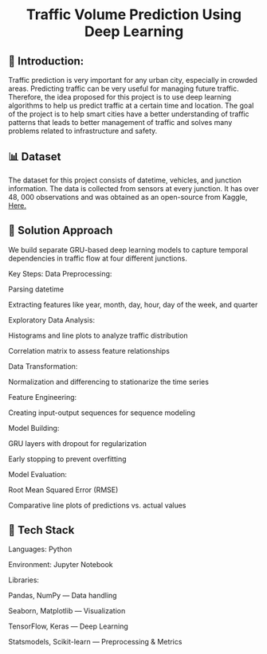 # <p align="center"> Traffic Volume Prediction Using Deep Learning </p>


## 🚦 Introduction:

Traffic prediction is very important for any urban city, especially in crowded areas. Predicting traffic can be very useful for managing future traffic. Therefore, the idea proposed for this project is to use deep learning algorithms to help us predict traffic at a certain time and location. The goal of the project is to help smart cities have a better understanding of traffic patterns that leads to better management of traffic and solves many problems related to infrastructure and safety.



## 📊 Dataset

The dataset for this project consists of datetime, vehicles, and junction information. The data is collected from sensors at every junction. It has over 48, 000 observations and was obtained as an open-source from Kaggle, [Here.](https://www.kaggle.com/fedesoriano/traffic-prediction-dataset)

## 🧠 Solution Approach
We build separate GRU-based deep learning models to capture temporal dependencies in traffic flow at four different junctions.

Key Steps:
Data Preprocessing:

Parsing datetime

Extracting features like year, month, day, hour, day of the week, and quarter

Exploratory Data Analysis:

Histograms and line plots to analyze traffic distribution

Correlation matrix to assess feature relationships

Data Transformation:

Normalization and differencing to stationarize the time series

Feature Engineering:

Creating input-output sequences for sequence modeling

Model Building:

GRU layers with dropout for regularization

Early stopping to prevent overfitting

Model Evaluation:

Root Mean Squared Error (RMSE)

Comparative line plots of predictions vs. actual values

## 🧰 Tech Stack

Languages: Python

Environment: Jupyter Notebook

Libraries:

Pandas, NumPy — Data handling

Seaborn, Matplotlib — Visualization

TensorFlow, Keras — Deep Learning

Statsmodels, Scikit-learn — Preprocessing & Metrics
